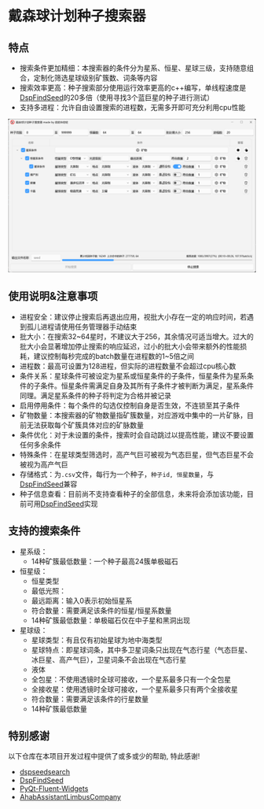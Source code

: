 # 戴森球计划种子搜索器

## 特点

- 搜索条件更加精细：本搜索器的条件分为星系、恒星、星球三级，支持随意组合，定制化筛选星球级别矿簇数、词条等内容
- 搜索效率更高：种子搜索部分使用运行效率更高的c++编写，单线程速度是[DspFindSeed](https://github.com/Xinyuell/DspFindSeed)的20多倍（使用寻找3个蓝巨星的种子进行测试）
- 支持多进程：允许自由设置搜索的进程数，无需多开即可充分利用cpu性能

![image](/assets/show.png)

## 使用说明&注意事项

- 进程安全：建议停止搜索后再退出应用，视批大小存在一定的响应时间，若遇到孤儿进程请使用任务管理器手动结束
- 批大小：在搜索32\~64星时，不建议大于256，其余情况可适当增大。过大的批大小会显著增加停止搜索的响应延迟，过小的批大小会带来额外的性能损耗，建议控制每秒完成的batch数量在进程数的1\~5倍之间
- 进程数：最高可设置为128进程，但实际的进程数量不会超过cpu核心数
- 条件关系：星球条件可被设定为星系或恒星条件的子条件，恒星条件为星系条件的子条件。恒星条件需满足自身及其所有子条件才被判断为满足，星系条件同理。满足星系条件的种子将判定为合格并被记录
- 启用停用条件：每个条件的勾选仅控制自身是否生效，不连锁至其子条件
- 矿物数量：本搜索器的矿物数量指矿簇数量，对应游戏中集中的一片矿脉，目前无法获取每个矿簇具体对应的矿脉数量
- 条件优化：对于未设置的条件，搜索时会自动跳过以提高性能，建议不要设置任何多余条件
- 特殊条件：在星球类型筛选时，高产气巨可被视为气态巨星，但气态巨星不会被视为高产气巨
- 存储格式：为`.csv`文件，每行为一个种子，`种子id, 恒星数量`，与[DspFindSeed](https://github.com/Xinyuell/DspFindSeed)兼容
- 种子信息查看：目前尚不支持查看种子的全部信息，未来将会添加该功能，目前可用[DspFindSeed](https://github.com/Xinyuell/DspFindSeed)实现

## 支持的搜索条件

- 星系级：
  - 14种矿簇最低数量：一个种子最高24簇单极磁石
- 恒星级：
  - 恒星类型
  - 最低光照：
  - 最远距离：输入0表示初始恒星系
  - 符合数量：需要满足该条件的恒星/恒星系数量
  - 14种矿簇最低数量：单极磁石仅在中子星和黑洞出现
- 星球级：
  - 星球类型：有且仅有初始星球为地中海类型
  - 星球特点：即星球词条，其中多卫星词条只出现在气态行星（气态巨星、冰巨星、高产气巨），卫星词条不会出现在气态行星
  - 液体
  - 全包星：不使用透镜时全球可接收，一个星系最多只有一个全包星
  - 全接收星：使用透镜时全球可接收，一个星系最多只有两个全接收星
  - 符合数量：需要满足该条件的行星数量
  - 14种矿簇最低数量

## 特别感谢

以下仓库在本项目开发过程中提供了或多或少的帮助, 特此感谢!

- [dspseedsearch](https://github.com/crazyyao0/dspseedsearch)
- [DspFindSeed](https://github.com/Xinyuell/DspFindSeed)
- [PyQt-Fluent-Widgets](https://github.com/zhiyiYo/PyQt-Fluent-Widgets)
- [AhabAssistantLimbusCompany](https://github.com/KIYI671/AhabAssistantLimbusCompany)
